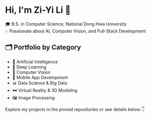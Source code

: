 <!--
**ziyili1005/ziyili1005** is a ✨ _special_ ✨ repository because its `README.md` (this file) appears on your GitHub profile.

Here are some ideas to get you started:

- 🔭 I’m currently working on ...
- 🌱 I’m currently learning ...
- 👯 I’m looking to collaborate on ...
- 🤔 I’m looking for help with ...
- 💬 Ask me about ...
- 📫 How to reach me: ...
- 😄 Pronouns: ...
- ⚡ Fun fact: ...
-->

# Hi, I'm Zi-Yi Li 👋

🎓 B.S. in Computer Science, National Dong Hwa University  
💡 Passionate about AI, Computer Vision, and Full-Stack Development

## 🗂️ Portfolio by Category

- 🤖 Artificial Intelligence  
- 🧠 Deep Learning  
- 📸 Computer Vision  
- 📱 Mobile App Development  
- 📊 Data Science & Big Data  
- 🕶️ Virtual Reality & 3D Modeling  
- 🖼️ Image Processing  

Explore my projects in the pinned repositories or see details below 👇
